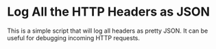 # Log All the HTTP Headers as JSON

This is a simple script that will log all headers as pretty JSON. It can be useful for debugging incoming HTTP requests.

